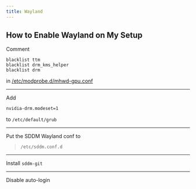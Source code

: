 ```yaml
---
title: Wayland
---
```


## How to Enable Wayland on My Setup


Comment
```
blacklist ttm
blacklist drm_kms_helper
blacklist drm
```
in [/etc/modprobe.d/mhwd-gpu.conf](file:///etc/modprobe.d/mhwd-gpu.conf)

<hr>

Add
```
nvidia-drm.modeset=1
```
to
`/etc/default/grub`

<hr>

Put the SDDM Wayland conf to

> `/etc/sddm.conf.d`

<hr>

Install `sddm-git`

<hr>

Disable auto-login